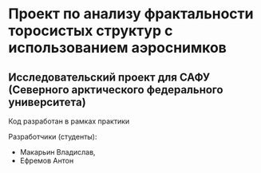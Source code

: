 # Проект по анализу фрактальности торосистых структур с использованием аэроснимков
## Исследовательский проект для САФУ (Северного арктического федерального университета)
Код разработан в рамках практики

Разработчики (студенты): 
- Макарьин Владислав,
- Ефремов Антон
